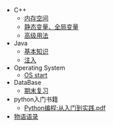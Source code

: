 - C++ 
	-  [内存空间](内存模型和名称空间.md)
	-  [静态变量、全局变量](C++小结.md)
	-  [高级用法](#)
- Java
	- [基本知识](#)
	- [注入](#)
- Operating System
	- [OS start](#)
- DataBase
  - [期末复习](数据库小结.md)
- python入门书籍
  - [Python编程:从入门到实践.pdf](Python编程：从入门到实践.pdf)
- [物语语录](物语语录.md)


